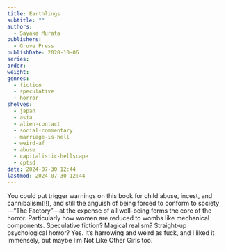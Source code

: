 ```yaml
---
title: Earthlings
subtitle: ""
authors:
  - Sayaka Murata
publishers:
  - Grove Press
publishDate: 2020-10-06
series: 
order: 
weight: 
genres:
  - fiction
  - speculative
  - horror
shelves:
  - japan
  - asia
  - alien-contact
  - social-commentary
  - marriage-is-hell
  - weird-af
  - abuse
  - capitalistic-hellscape
  - cptsd
date: 2024-07-30 12:44
lastmod: 2024-07-30 12:44
---
```

You could put trigger warnings on this book for child abuse, incest, and cannibalism(!!), and still the anguish of being forced to conform to society—“The Factory”—at the expense of all well-being forms the core of the horror. Particularly how women are reduced to wombs like mechanical components. Speculative fiction? Magical realism? Straight-up psychological horror? Yes. It’s harrowing and weird as fuck, and I liked it immensely, but maybe I’m Not Like Other Girls too.
